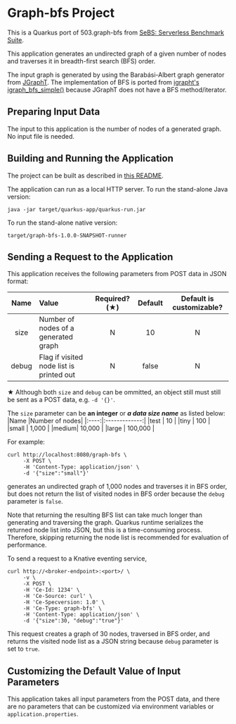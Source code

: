 # Graph-bfs Project

This is a Quarkus port of 503.graph-bfs from
[SeBS: Serverless Benchmark Suite](https://github.com/spcl/serverless-benchmarks).

This application generates an undirected graph of a given number of nodes and
traverses it in breadth-first search (BFS) order.

The input graph is generated by using the Barab&aacute;si-Albert graph generator from
[JGraphT](https://jgrapht.org/).  The implementation of BFS is ported from
[igrapht's igraph_bfs_simple()](https://github.com/igraph/igraph/blob/master/src/graph/visitors.c#L327)
because JGraphT does not have a BFS method/iterator.


## Preparing Input Data

The input to this application is the number of nodes of a generated graph.
No input file is needed.


## Building and Running the Application

The project can be built as described in [this README](../../README.md).

The application can run as a local HTTP server.
To run the stand-alone Java version:
```shell
java -jar target/quarkus-app/quarkus-run.jar
```
To run the stand-alone native version:
```shell
target/graph-bfs-1.0.0-SNAPSHOT-runner
```


## Sending a Request to the Application

This application receives the following parameters from POST data in JSON format:

|Name         |Value                    |Required?(&starf;)|Default|Default is customizable?|
|:-----------:|:---------------------------------------|:-:|:-----:|:----------------------:|
|size         |Number of nodes of a generated graph    | N |    10 | N |
|debug        |Flag if visited node list is printed out| N | false | N |

&starf; Although both `size` and `debug` can be ommitted, an object still must still be sent
as a POST data, e.g. `-d '{}'`.

The `size` parameter can be __an integer__ or __*a data size name*__ as listed below:
|Name  |Number of nodes|
|:----:|:-------------:|
|test  |            10 |
|tiny  |           100 |
|small |         1,000 |
|medium|        10,000 |
|large |       100,000 |


For example:
```shell
curl http://localhost:8080/graph-bfs \
     -X POST \
     -H 'Content-Type: application/json' \
     -d '{"size":"small"}'
```
generates an undirected graph of 1,000 nodes and traverses it in BFS order, but does not return
the list of visited nodes in BFS order because the `debug` parameter is `false`.

Note that returning the resulting BFS list can take much longer than generating and
traversing the graph.  Quarkus runtime serializes the returned node list into JSON, but this is
a time-consuming process.
Therefore, skipping returning the node list is recommended for evaluation of performance.

To send a request to a Knative eventing service,
```shell
curl http://<broker-endpoint>:<port>/ \
     -v \
     -X POST \
     -H 'Ce-Id: 1234' \
     -H 'Ce-Source: curl' \
     -H 'Ce-Specversion: 1.0' \
     -H 'Ce-Type: graph-bfs' \
     -H 'Content-Type: application/json' \
     -d '{"size":30, "debug":"true"}'
```
This request creates a graph of 30 nodes, traversed in BFS order, and returns the visited
node list as a JSON string because `debug` parameter is set to `true`.


## Customizing the Default Value of Input Parameters

This application takes all input parameters from the POST data, and there are no parameters
that can be customized via environment variables or `application.properties`.
